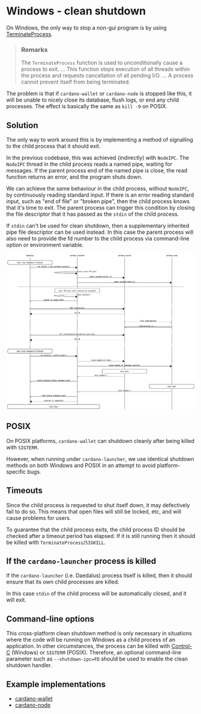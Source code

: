 # Windows - clean shutdown

On Windows, the only way to stop a non-gui program is by using [TerminateProcess](https://docs.microsoft.com/en-us/windows/win32/api/processthreadsapi/nf-processthreadsapi-terminateprocess).

> ### Remarks
>
> The `TerminateProcess` function is used to unconditionally cause a process to exit.
> ... This function stops execution of all threads within the process and requests cancellation of all pending I/O.
> ... A process cannot prevent itself from being terminated.

The problem is that if `cardano-wallet` or `cardano-node` is stopped
like this, it will be unable to nicely close its database, flush logs,
or end any child processes. The effect is basically the same as `kill -9`
on POSIX.

## Solution

The only way to work around this is by implementing a method of
signalling to the child process that it should exit.

In the previous codebase, this was achieved (indirectly) with
`NodeIPC`. The `NodeIPC` thread in the child process reads a named
pipe, waiting for messages. If the parent process end of the named
pipe is close, the read function returns an error, and the program
shuts down.

We can achieve the same behaviour in the child process, without
`NodeIPC`, by continuously reading standard input. If there is an
error reading standard input, such as "end of file" or "broken pipe",
then the child process knows that it's time to exit. The parent
process can trigger this condition by closing the file descriptor that
it has passed as the `stdin` of the child process.

If `stdin` can't be used for clean shutdown, then a supplementary
inherited pipe file descriptor can be used instead. In this case the
parent process will also need to provide the fd number to the child
process via command-line option or environment variable.

![Launch message sequence diagram](./launch.png)

## POSIX

On POSIX platforms, `cardano-wallet` can shutdown cleanly after being
killed with `SIGTERM`.

However, when running under `cardano-launcher`, we use identical
shutdown methods on both Windows and POSIX in an attempt to avoid
platform-specific bugs.

## Timeouts

Since the child process is requested to shut itself down, it may
defectively fail to do so. This means that open files will still be
locked, etc, and will cause problems for users.

To guarantee that the child process exits, the child process ID should
be checked after a timeout period has elapsed. If it is still running
then it should be killed with `TerminateProcess`/`SIGKILL`.

## If the `cardano-launcher` process is killed

If the `cardano-launcher` (i.e. Daedalus) process itself is killed,
then it should ensure that its own child processes are killed.

In this case `stdin` of the child process will be automatically
closed, and it will exit.

## Command-line options

This cross-platform clean shutdown method is only necessary in
situations where the code will be running on Windows as a child
process of an application. In other circumstances, the process can be
killed with [Control-C](https://docs.microsoft.com/en-us/windows/console/generateconsolectrlevent)
(Windows) or `SIGTERM` (POSIX). Therefore, an optional command-line
parameter such as `--shutdown-ipc=FD` should be used to enable the
clean shutdown handler.

## Example implementations

* [cardano-wallet](https://github.com/input-output-hk/cardano-wallet/blob/master/lib/launcher/src/Cardano/Startup.hs)
* [cardano-node](https://github.com/input-output-hk/cardano-node/blob/1.10.1/cardano-node/src/Cardano/Node/Run.hs#L318-L358)
